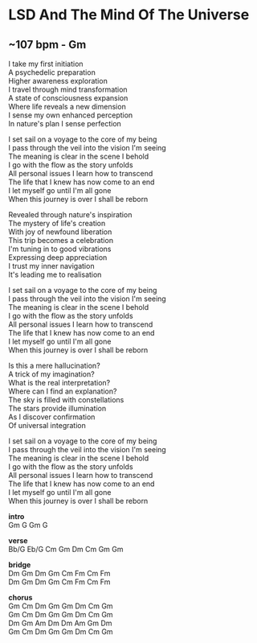 # LSD And The Mind Of The Universe
## ~107 bpm	- Gm
I take my first initiation  
A psychedelic preparation  
Higher awareness exploration  
I travel through mind transformation  
A state of consciousness expansion  
Where life reveals a new dimension  
I sense my own enhanced perception  
In nature's plan I sense perfection  

I set sail on a voyage to the core of my being  
I pass through the veil into the vision I'm seeing  
The meaning is clear in the scene I behold  
I go with the flow as the story unfolds  
All personal issues I learn how to transcend  
The life that I knew has now come to an end  
I let myself go until I'm all gone  
When this journey is over I shall be reborn  

Revealed through nature's inspiration  
The mystery of life's creation  
With joy of newfound liberation  
This trip becomes a celebration  
I'm tuning in to good vibrations  
Expressing deep appreciation  
I trust my inner navigation  
It's leading me to realisation  

I set sail on a voyage to the core of my being  
I pass through the veil into the vision I'm seeing  
The meaning is clear in the scene I behold  
I go with the flow as the story unfolds  
All personal issues I learn how to transcend  
The life that I knew has now come to an end  
I let myself go until I'm all gone  
When this journey is over I shall be reborn  

Is this a mere hallucination?  
A trick of my imagination?  
What is the real interpretation?  
Where can I find an explanation?  
The sky is filled with constellations  
The stars provide illumination  
As I discover confirmation  
Of universal integration  

I set sail on a voyage to the core of my being  
I pass through the veil into the vision I'm seeing  
The meaning is clear in the scene I behold  
I go with the flow as the story unfolds  
All personal issues I learn how to transcend  
The life that I knew has now come to an end  
I let myself go until I'm all gone  
When this journey is over I shall be reborn  

**intro**  
		Gm	G	Gm	G  

**verse**  
		Bb/G	Eb/G	Cm	Gm	Dm	Cm	Gm	Gm  

**bridge**  
		Dm	Gm	Dm	Gm	Cm	Fm	Cm	Fm  
		Dm	Gm	Dm	Gm	Cm	Fm	Cm	Fm  

**chorus**  
		Gm	Cm	Dm	Gm	Gm	Dm	Cm	Gm  
		Gm	Cm	Dm	Gm	Gm	Dm	Cm	Gm  
		Dm	Gm	Am	Dm	Dm	Am	Gm	Dm  
		Gm	Cm	Dm	Gm	Gm	Dm	Cm	Gm  
